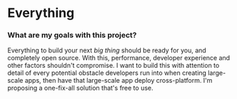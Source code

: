 # Everything

### What are my goals with this project?
Everything to build your next *big thing* should be ready for you, and completely open source. With this, performance, developer experience and other factors shouldn't compromise. I want to build this with attention to detail of every potential obstacle developers run into when creating large-scale apps, then have that large-scale app deploy cross-platform. I'm proposing a one-fix-all solution that's free to use.